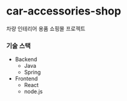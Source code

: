 # car-accessories-shop

차량 인테리어 용품 쇼핑몰 프로젝트

### 기술 스택
- Backend
    - Java
    - Spring
- Frontend
    - React
    - node.js 
      
